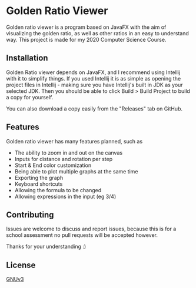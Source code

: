 # Golden Ratio Viewer

Golden ratio viewer is a program based on JavaFX with the aim of visualizing the golden ratio, as well as other ratios in an easy to understand way.
This project is made for my 2020 Computer Science Course.

## Installation

Golden Ratio viewer depends on JavaFX, and I recommend using Intellij with it to simplify things. If you used Intellij it is as simple as opening the project files in Intellij - making sure you have Intellij's built in JDK as your selected JDK.
Then you should be able to click Build > Build Project to build a copy for yourself.

You can also download a copy easily from the "Releases" tab on GitHub. 

## Features

Golden ratio viewer has many features planned, such as 

- The ability to zoom in and out on the canvas
- Inputs for distance and rotation per step
- Start & End color customization
- Being able to plot multiple graphs at the same time
- Exporting the graph
- Keyboard shortcuts
- Allowing the formula to be changed
- Allowing expressions in the input (eg 3/4) 

## Contributing
Issues are welcome to discuss and report issues, because this is for a school assessment no pull requests will be accepted however.

Thanks for your understanding :)

## License
[GNUv3](https://www.gnu.org/licenses/gpl-3.0.en.html)